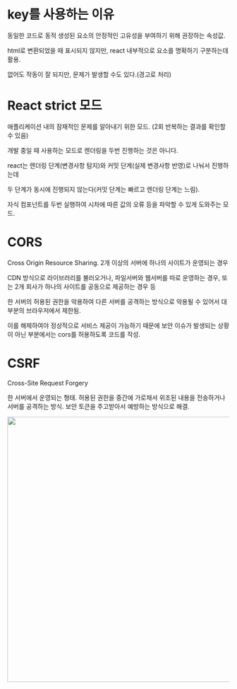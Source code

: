 # key를 사용하는 이유
동일한 코드로 동적 생성된 요소의 안정적인 고유성을 부여하기 위해 권장하는 속성값.

html로 변환되었을 때 표시되지 않지만, react 내부적으로 요소를 명확하기 구분하는데 활용.

없어도 작동이 잘 되지만, 문제가 발생할 수도 있다.(경고로 처리)

# React strict 모드
애플리케이션 내의 잠재적인 문제를 알아내기 위한 모드. (2회 반복하는 결과를 확인할 수 있음)

개발 중일 때 사용하는 모드로 렌더링을 두번 진행하는 것은 아니다.

react는 렌더링 단계(변경사항 탐지)와 커밋 단계(실제 변경사항 반영)로 나눠서 진행하는데

두 단계가 동시에 진행되지 않는다(커밋 단계는 빠르고 렌더링 단계는 느림).

자식 컴포넌트를 두번 실행하여 시차에 따른 값의 오류 등을 파악할 수 있게 도와주는 모드.

# CORS
Cross Origin Resource Sharing. 2개 이상의 서버에 하나의 사이트가 운영되는 경우

CDN 방식으로 라이브러리를 불러오거나, 파일서버와 웹서버를 따로 운영하는 경우, 또는 2개 회사가 하나의 사이트를 공동으로 제공하는 경우 등

한 서버의 허용된 권한을 악용하여 다른 서버를 공격하는 방식으로 악용될 수 있어서 대부분의 브라우저에서 제한됨.

이를 해제하여야 정상적으로 서비스 제공이 가능하기 때문에 보안 이슈가 발생되는 상황이 아닌 부분에서는 cors를 허용하도록 코드를 작성.

# CSRF
Cross-Site Request Forgery

한 서버에서 운영되는 형태. 허용된 권한을 중간에 가로채서 위조된 내용을 전송하거나 서버를 공격하는 방식. 보안 토큰을 주고받아서 예방하는 방식으로 해결.

<img src="https://github.com/tiblo/React_edu/assets/34559256/fced97c3-4f88-4328-9e3a-2e15a148bbfb" width=600>
